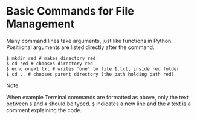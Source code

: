 # Basic Commands for File Management

Many command lines take arguments, just like functions in Python. Positiional arguments are listed directly after the command. 

```terminal
$ mkdir red # makes directory red
$ cd red # chooses directory red
$ echo one>1.txt # writes 'one' to file 1.txt, inside red folder
$ cd .. # chooses parent directory (the path holding path red)

```

> [!NOTE]
> When example Terminal commands are formatted as above, only the text between `$` and `#` should be typed. `$` indicates a new line and the `#` text is a comment explaining the code. 
